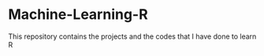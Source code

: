 # Machine-Learning-R

This repository contains the projects and the codes that I have done to learn R
